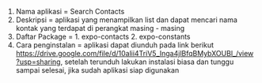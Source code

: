 1. Nama aplikasi     = Search Contacts
2. Deskripsi         = aplikasi yang menampilkan list dan dapat mencari nama kontak yang terdapat di perangkat masing - masing
3. Daftar Package    = 1. expo-contacts
                    2. expo-constants
4. Cara penginstalan = aplikasi dapat diunduh pada link berikut https://drive.google.com/file/d/10alii4TriV5_Inga4jlBfqBMybXOUBl_/view?usp=sharing, setelah terunduh lakukan instalasi biasa dan tunggu sampai selesai, jika sudah aplikasi siap digunakan
